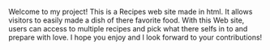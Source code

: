 Welcome to my project! This is a Recipes web site made in html. It allows visitors to easily made a dish of there favorite food. With this Web site, users can access to multiple recipes and pick what there selfs in to and prepare with love. I hope you enjoy and I look forward to your contributions!